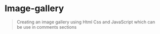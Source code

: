 # Image-gallery
> Creating an image gallery using Html Css and JavaScript which can be use in comments sections
